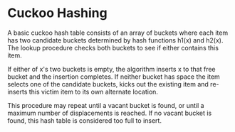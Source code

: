 # Cuckoo Hashing

A basic cuckoo hash table consists of an array of buckets where each item has two candidate buckets determined by hash functions h1(x) and h2(x). The lookup procedure checks both buckets to see if either contains this item.

If either of x's two buckets is empty, the algorithm inserts x to that free bucket and the insertion completes. If neither bucket has space the item selects one of the candidate buckets, kicks out the existing item and re-inserts this victim item to its own alternate location.

This procedure may repeat until a vacant bucket is found, or until a maximum number of displacements is reached. If no vacant bucket is found, this hash table is considered too full to insert.